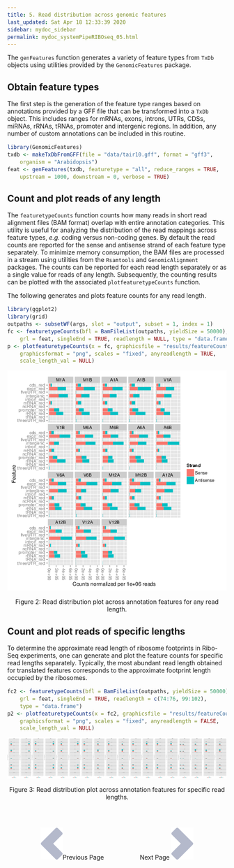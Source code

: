 ```yaml
---
title: 5. Read distribution across genomic features
last_updated: Sat Apr 18 12:33:39 2020
sidebar: mydoc_sidebar
permalink: mydoc_systemPipeRIBOseq_05.html
---
```


The `genFeatures` function generates a variety of feature types from
`TxDb` objects using utilities provided by the `GenomicFeatures` package. 

## Obtain feature types

The first step is the generation of the feature type ranges based on
annotations provided by a GFF file that can be transformed into a
`TxDb` object. This includes ranges for mRNAs, exons, introns, UTRs,
CDSs, miRNAs, rRNAs, tRNAs, promoter and intergenic regions. In addition, any
number of custom annotations can be included in this routine.


```r
library(GenomicFeatures)
txdb <- makeTxDbFromGFF(file = "data/tair10.gff", format = "gff3", 
    organism = "Arabidopsis")
feat <- genFeatures(txdb, featuretype = "all", reduce_ranges = TRUE, 
    upstream = 1000, downstream = 0, verbose = TRUE)
```

## Count and plot reads of any length

The `featuretypeCounts` function counts how many reads in short read
alignment files (BAM format) overlap with entire annotation categories. This
utility is useful for analyzing the distribution of the read mappings across
feature types, _e.g._ coding versus non-coding genes. By default the
read counts are reported for the sense and antisense strand of each feature
type separately. To minimize memory consumption, the BAM files are processed in
a stream using utilities from the `Rsamtools` and
`GenomicAlignment` packages.  The counts can be reported for each read
length separately or as a single value for reads of any length.  Subsequently,
the counting results can be plotted with the associated
`plotfeaturetypeCounts` function.

The following generates and plots feature counts for any read length.


```r
library(ggplot2)
library(grid)
outpaths <- subsetWF(args, slot = "output", subset = 1, index = 1)
fc <- featuretypeCounts(bfl = BamFileList(outpaths, yieldSize = 50000), 
    grl = feat, singleEnd = TRUE, readlength = NULL, type = "data.frame")
p <- plotfeaturetypeCounts(x = fc, graphicsfile = "results/featureCounts.png", 
    graphicsformat = "png", scales = "fixed", anyreadlength = TRUE, 
    scale_length_val = NULL)
```

![](./pages/mydoc/systemPipeRIBOseq_files/featureCounts.png)
<div align="center">Figure 2: Read distribution plot across annotation features for any read length.</div>

## Count and plot reads of specific lengths

To determine the approximate read length of ribosome footprints in Ribo-Seq experiments, one can generate and plot the feature counts for specific read lengths separately. Typically, the most abundant read length obtained for translated features corresponds to the approximate footprint length occupied by the ribosomes.


```r
fc2 <- featuretypeCounts(bfl = BamFileList(outpaths, yieldSize = 50000), 
    grl = feat, singleEnd = TRUE, readlength = c(74:76, 99:102), 
    type = "data.frame")
p2 <- plotfeaturetypeCounts(x = fc2, graphicsfile = "results/featureCounts2.png", 
    graphicsformat = "png", scales = "fixed", anyreadlength = FALSE, 
    scale_length_val = NULL)
```

![](./pages/mydoc/systemPipeRIBOseq_files/featureCounts2.png)
<div align="center">Figure 3: Read distribution plot across annotation features for specific read lengths.</div>

<br><br><center><a href="mydoc_systemPipeRIBOseq_04.html"><img src="images/left_arrow.png" alt="Previous page."></a>Previous Page &nbsp; &nbsp; &nbsp; &nbsp; &nbsp; &nbsp; &nbsp; &nbsp; &nbsp; &nbsp; Next Page
<a href="mydoc_systemPipeRIBOseq_06.html"><img src="images/right_arrow.png" alt="Next page."></a></center>
